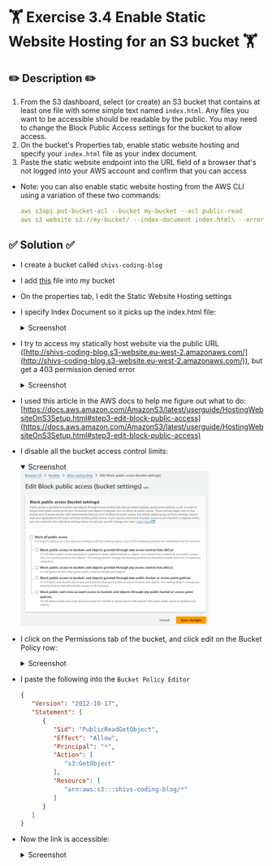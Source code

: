 # 🏋️ Exercise 3.4 Enable Static Website Hosting for an S3 bucket 🏋️

## ✏️ Description ✏️
1. From the S3 dashboard, select (or create) an S3 bucket that contains at least one file with some simple text named `index.html`. Any files you want to be accessible should be readable by the public. You may need to change the Block Public Access settings for the bucket to allow access.
2. On the bucket's Properties tab, enable static website hosting and specify your `index.html` file as your index document.
3. Paste the static website endpoint into the URL field of a browser that's not logged into your AWS account and confirm that you can access

* Note: you can also enable static website hosting from the AWS CLI using a variation of these two commands:
   ```yaml
   aws s3api put-bucket-acl --bucket my-bucket --acl public-read
   aws s3 website s3://my-bucket/ --index-document index.html\ --error-document error.html
   ```
   
## ✅ Solution ✅
* I create a bucket called `shivs-coding-blog`
* I add [this](./index.html) file into my bucket 
* On the properties tab, I edit the Static Website Hosting settings
* I specify Index Document so it picks up the index.html file:
   <details>

   <summary>Screenshot</summary>
   
   <img src="../screenshots/2024-11-15-12-54-07.png" width="370px">
   </details>

* I try to access my statically host website via the public URL ([http://shivs-coding-blog.s3-website.eu-west-2.amazonaws.com/](http://shivs-coding-blog.s3-website.eu-west-2.amazonaws.com/)), but get a 403 permission denied error
   <details>

   <summary>Screenshot</summary>
   
   <img src="../screenshots/2024-11-15-14-25-39.png" width="370px">
   </details>

* I used this article in the AWS docs to help me figure out what to do: [https://docs.aws.amazon.com/AmazonS3/latest/userguide/HostingWebsiteOnS3Setup.html#step3-edit-block-public-access](https://docs.aws.amazon.com/AmazonS3/latest/userguide/HostingWebsiteOnS3Setup.html#step3-edit-block-public-access)


* I disable all the bucket access control limits:
   <details open>
   <summary>Screenshot</summary>
   
  <img src="../screenshots/2024-11-15-14-16-41.png" width="370px">

   </details>

* I click on the Permissions tab of the bucket, and click edit on the Bucket Policy row:
   <details>
   <summary>Screenshot</summary>
   
   <img src="../screenshots/2024-11-15-14-18-58.png" width="370px">
   </details>


* I paste the following into the `Bucket Policy Editor`
   ```json
   {
      "Version": "2012-10-17",
      "Statement": [
         {
            "Sid": "PublicReadGetObject",
            "Effect": "Allow",
            "Principal": "*",
            "Action": [
               "s3:GetObject"
            ],
            "Resource": [
               "arn:aws:s3:::shivs-coding-blog/*"
            ]
         }
      ]
   }
   ```
* Now the link is accessible:
   <details>
   <summary>Screenshot</summary>
   
   <img src="../screenshots/2024-11-15-14-30-47.png" width="370px">
   </details>

